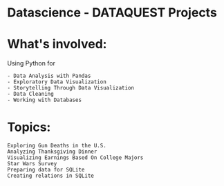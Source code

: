# Datascience - DATAQUEST Projects

# What's involved:
Using Python for

	- Data Analysis with Pandas
	- Exploratory Data Visualization
	- Storytelling Through Data Visualization
	- Data Cleaning
	- Working with Databases

# Topics:

    Exploring Gun Deaths in the U.S.
    Analyzing Thanksgiving Dinner
    Visualizing Earnings Based On College Majors
    Star Wars Survey
    Preparing data for SQLite
    Creating relations in SQLite
    
